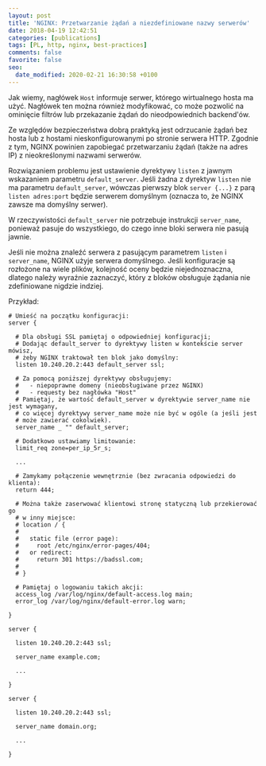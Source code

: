 ```yaml
---
layout: post
title: 'NGINX: Przetwarzanie żądań a niezdefiniowane nazwy serwerów'
date: 2018-04-19 12:42:51
categories: [publications]
tags: [PL, http, nginx, best-practices]
comments: false
favorite: false
seo:
  date_modified: 2020-02-21 16:30:58 +0100
---
```


Jak wiemy, nagłówek `Host` informuje serwer, którego wirtualnego hosta ma użyć. Nagłówek ten można również modyfikować, co może pozwolić na ominięcie filtrów lub przekazanie żądań do nieodpowiednich backend'ów.

Ze względów bezpieczeństwa dobrą praktyką jest odrzucanie żądań bez hosta lub z hostami nieskonfigurowanymi po stronie serwera HTTP. Zgodnie z tym, NGINX powinien zapobiegać przetwarzaniu żądań (także na adres IP) z nieokreślonymi nazwami serwerów.

Rozwiązaniem problemu jest ustawienie dyrektywy `listen` z jawnym wskazaniem parametru `default_server`. Jeśli żadna z dyrektyw `listen` nie ma parametru `default_server`, wówczas pierwszy blok `server {...}` z parą `listen adres:port` będzie serwerem domyślnym (oznacza to, że NGINX zawsze ma domyślny serwer).

W rzeczywistości `default_server` nie potrzebuje instrukcji `server_name`, ponieważ pasuje do wszystkiego, do czego inne bloki serwera nie pasują jawnie.

Jeśli nie można znaleźć serwera z pasującym parametrem `listen` i `server_name`, NGINX użyje serwera domyślnego. Jeśli konfiguracje są rozłożone na wiele plików, kolejność oceny będzie niejednoznaczna, dlatego należy wyraźnie zaznaczyć, który z bloków obsługuje żądania nie zdefiniowane nigdzie indziej.

Przykład:

```nginx
# Umieść na początku konfiguracji:
server {

  # Dla obsługi SSL pamiętaj o odpowiedniej konfiguracji;
  # Dodając default_server to dyrektywy listen w kontekście server mówisz,
  # żeby NGINX traktował ten blok jako domyślny:
  listen 10.240.20.2:443 default_server ssl;

  # Za pomocą poniższej dyrektywy obsługujemy:
  #   - niepoprawne domeny (nieobsługiwane przez NGINX)
  #   - requesty bez nagłówka "Host"
  # Pamiętaj, że wartość default_server w dyrektywie server_name nie jest wymagany,
  # co więcej dyrektywy server_name może nie być w ogóle (a jeśli jest
  # może zawierać cokolwiek).
  server_name _ "" default_server;

  # Dodatkowo ustawiamy limitowanie:
  limit_req zone=per_ip_5r_s;

  ...

  # Zamykamy połączenie wewnętrznie (bez zwracania odpowiedzi do klienta):
  return 444;

  # Można także zaserwować klientowi stronę statyczną lub przekierować go
  # w inny miejsce:
  # location / {
  #
  #   static file (error page):
  #     root /etc/nginx/error-pages/404;
  #   or redirect:
  #     return 301 https://badssl.com;
  #
  # }

  # Pamiętaj o logowaniu takich akcji:
  access_log /var/log/nginx/default-access.log main;
  error_log /var/log/nginx/default-error.log warn;

}

server {

  listen 10.240.20.2:443 ssl;

  server_name example.com;

  ...

}

server {

  listen 10.240.20.2:443 ssl;

  server_name domain.org;

  ...

}
```
